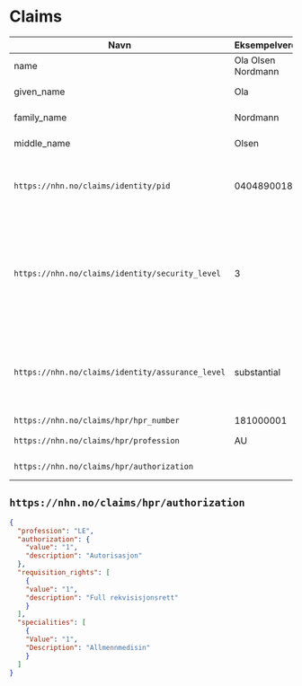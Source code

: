 # Claims

| Navn | Eksempelverdi | Beskrivelse |
| --- | --- | --- |
| name | Ola Olsen Nordmann | OIDC spec claim - fullt navn |
| given_name | Ola | OIDC spec claim - fornavn |
| family_name | Nordmann | OIDC spec claim - etternavn |
| middle_name | Olsen | OIDC spec claim - mellomnavn |
| `https://nhn.no/claims/identity/pid` | 04048900181 | Personidentifikator - typisk norsk fødselsnummer, men med støtte for utenlandske |
| `https://nhn.no/claims/identity/security_level` | 3 | Definert av "Rammeverk for autentisering og uavviselighet i elektronisk kommunikasjon med og i offentlig sektor". Mulige verdier: 2, 3 eller 4. Fastsatt i eller iht. identitetstilbyder |
| `https://nhn.no/claims/identity/assurance_level` | substantial | Definert av eIDAS. Mulige verdier: low, substantial eller high. Fastsatt i eller iht. identitetstilbyder. Vil antagelig erstatte security_level på sikt. |
| `https://nhn.no/claims/hpr/hpr_number` | 181000001 | Helsepersonellnummer |
| `https://nhn.no/claims/hpr/profession` | AU | Verdier iht. NHNs kodeverk |
| `https://nhn.no/claims/hpr/authorization` | | JSON-struktur iht. NHNs kodeverk |

## `https://nhn.no/claims/hpr/authorization`

```json
{
  "profession": "LE",
  "authorization": {
    "value": "1",
    "description": "Autorisasjon"
  },
  "requisition_rights": [
    {
  	"value": "1",
  	"description": "Full rekvisisjonsrett"
    }
  ],
  "specialities": [
    {
  	"Value": "1",
  	"Description": "Allmennmedisin"
    }
  ]
}
```
